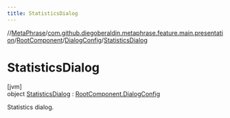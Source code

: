 ```yaml
---
title: StatisticsDialog
---
```

//[MetaPhrase](../../../../../index.html)/[com.github.diegoberaldin.metaphrase.feature.main.presentation](../../../index.html)/[RootComponent](../../index.html)/[DialogConfig](../index.html)/[StatisticsDialog](index.html)



# StatisticsDialog



[jvm]\
object [StatisticsDialog](index.html) : [RootComponent.DialogConfig](../index.html)

Statistics dialog.


